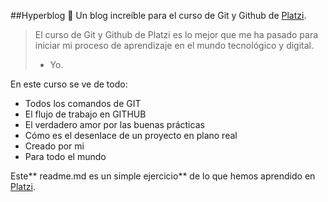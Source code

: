 ##Hyperblog 💚
Un blog increíble para el curso de Git y Github de [Platzi](https://platzi.com/new-home/ "Platzi").
> El curso de Git y Github de Platzi es lo mejor que me ha pasado para iniciar mi proceso de aprendizaje en el mundo tecnológico y digital.
> - Yo.

En este curso se ve de todo:
* Todos los comandos de GIT
* El flujo de trabajo en GITHUB
* El verdadero amor por las buenas prácticas
* Cómo es el desenlace de un proyecto en plano real
* Creado por mi
* Para todo el mundo

Este** readme.md es un simple ejercicio** de lo que hemos aprendido en [Platzi](https://platzi.com/new-home/ "Platzi").